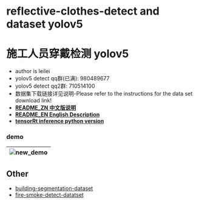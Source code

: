# reflective-clothes-detect and dataset yolov5
# 施工人员穿戴检测 yolov5

* author is leilei
* yolov5 detect qq群(已满): 980489677
* yolov5 detect qq2群: 710514100
* 数据集下载链接详见说明-Please refer to the instructions for the data set download link!
* [**README_ZN 中文版说明**](https://github.com/gengyanlei/reflective-clothes-detect/blob/master/README_ZN.md)
* [**README_EN English Description**](https://github.com/gengyanlei/reflective-clothes-detect/blob/master/README_EN.md)
* [**tensorRt inference python version**](https://github.com/gengyanlei/onnx2tensorRt)

### demo
|![new_demo](https://github.com/gengyanlei/reflective-clothes-detect/blob/master/result/re_pred.jpg)|
|----|

## Other
* [building-segmentation-dataset](https://github.com/gengyanlei/build_segmentation_dataset)
* [fire-smoke-detect-datatset](https://github.com/gengyanlei/fire-detect-yolov4)